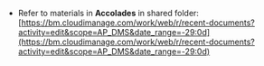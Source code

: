 - Refer to materials in **Accolades** in shared folder: [https://bm.cloudimanage.com/work/web/r/recent-documents?activity=edit&scope=AP_DMS&date_range=-29:0d](https://bm.cloudimanage.com/work/web/r/recent-documents?activity=edit&scope=AP_DMS&date_range=-29:0d)